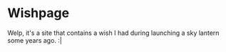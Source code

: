 # Wishpage

Welp, it's a site that contains a wish I had during launching a sky lantern some years ago. :|
